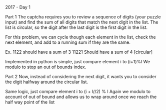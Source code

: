 2017 - Day 1

Part 1
The captcha requires you to review a sequence of digits (your puzzle input) and find the sum of all digits that match the next digit in the list. The list is circular, so the digit after the last digit is the first digit in the list.

For this problem, we can cycle though each element in the list, check the next element, and add to a running sum if they are the same.

Ex. 1122 should have a sum of 3
  11221 Should have a sum of 4 [circular]

Implemented in python is simple, just compare element i to (i+1)%l
We modulo to stop an out of bounds index.

Part 2
Now, instead of considering the next digit, it wants you to consider the digit halfway around the circular list.

Same logic, just compare element i to (i + l//2) % l
Again we modulo to account of out of bound and allows us to wrap around once we reach the half way point of the list
